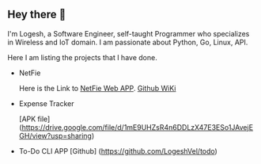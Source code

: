 ## Hey there 👋

I'm Logesh, a Software Engineer, self-taught Programmer who specializes in Wireless and IoT domain.
I am passionate about Python, Go, Linux, API.

Here I am listing the projects that I have done.
  - NetFie
      
      Here is the Link to [NetFie Web APP](https://netfie-9d483.web.app/#/).
      [Github WiKi](https://github.com/LogeshVel/NetFie/wiki)
      
  - Expense Tracker
      
      [APK file] (https://drive.google.com/file/d/1mE9UHZsR4n6DDLzX47E3ESo1JAvejEGH/view?usp=sharing)
      
  - To-Do CLI APP
      [Github] (https://github.com/LogeshVel/todo)
